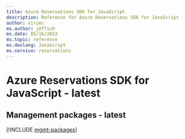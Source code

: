 ```yaml
---
title: Azure Reservations SDK for JavaScript
description: Reference for Azure Reservations SDK for JavaScript
author: xirzec
ms.author: jeffish
ms.date: 05/16/2022
ms.topic: reference
ms.devlang: JavaScript
ms.service: reservations
---
```

# Azure Reservations SDK for JavaScript - latest
## Management packages - latest
[!INCLUDE [mgmt-packages](reservations-mgmt-index.md)]
